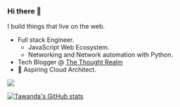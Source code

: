 ### Hi there 👋

I build things that live on the web.
- Full stack Engineer.
  - JavaScript Web Ecosystem.
  - Networking and Network automation with Python.
- Tech Blogger @ [The Thought Realm]("https://www.tawandamunongo.tech")
- 🌠 Aspiring Cloud Architect.

<img src="https://github-readme-stats.vercel.app/api/top-langs?username=tmunongo&layout=compact"/>

[![Tawanda's GitHub stats](https://github-readme-stats.vercel.app/api?username=tmunongo&theme=tokyonight)](https://github.com/anuraghazra/github-readme-stats)

